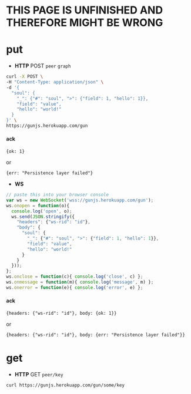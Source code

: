 # THIS PAGE IS UNFINISHED AND THEREFORE MIGHT BE WRONG

# put

 - **HTTP** POST `peer` `graph`

```bash
curl -X POST \
-H "Content-Type: application/json" \
-d '{
  "soul": {
    "_": {"#": "soul", ">": {"field": 1, "hello": 1}},
    "field": "value",
    "hello": "world!"
  }
}' \
https://gunjs.herokuapp.com/gun
```

#### ack

```
{ok: 1}
```

or

```
{err: "Persistence layer failed"}
```

 - **WS**

```javascript
// paste this into your browser console
var ws = new WebSocket('wss://gunjs.herokuapp.com/gun');
ws.onopen = function(o){ 
  console.log('open', o);
  ws.send(JSON.stringify({
    "headers": {"ws-rid": "id"},
    "body": {
      "soul": {
        "_": {"#": "soul", ">": {"field": 1, "hello": 1}},
        "field": "value",
        "hello": "world!"
      }
    }
  }));
};
ws.onclose = function(c){ console.log('close', c) };
ws.onmessage = function(m){ console.log('message', m) };
ws.onerror = function(e){ console.log('error', e) };
```

#### ack

```
{headers: {"ws-rid": "id"}, body: {ok: 1}}
```

or

```
{headers: {"ws-rid": "id"}, body: {err: "Persistence layer failed"}}
```

# get

 - **HTTP** GET `peer/key`

```bash
curl https://gunjs.herokuapp.com/gun/some/key
```